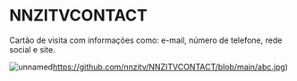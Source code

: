 # NNZITVCONTACT
Cartão de visita com informações como: e-mail, número de telefone, rede social e site.

![unnamed](https://github.com/nnzitv/NNZITVCONTACT/blob/main/abc.jpg)https://github.com/nnzitv/NNZITVCONTACT/blob/main/abc.jpg)
